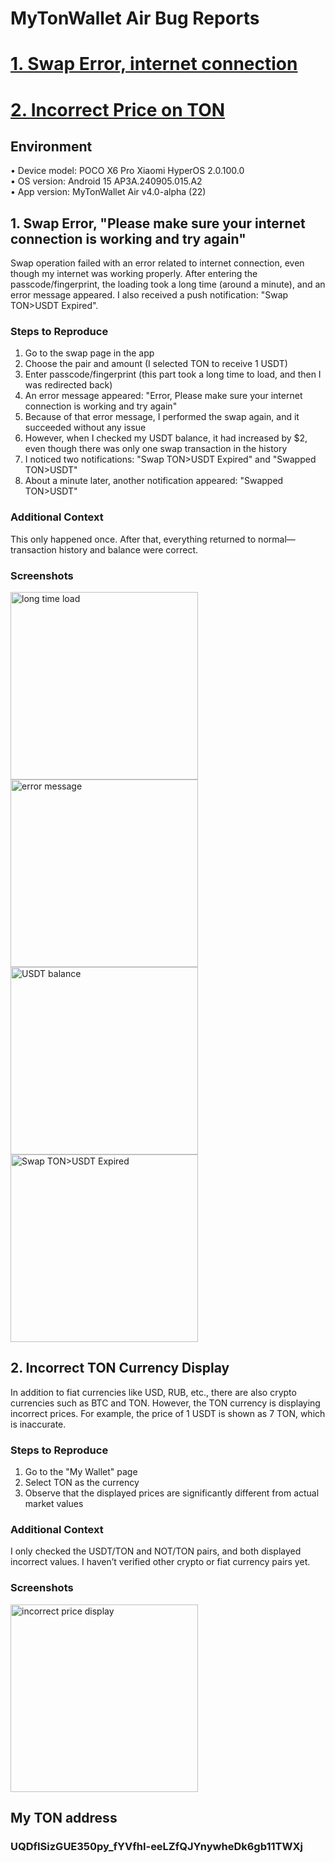 # MyTonWallet Air Bug Reports

# [1. Swap Error, internet connection](#1-swap-error-please-make-sure-your-internet-connection-is-working-and-try-again)
# [2. Incorrect Price on TON](#2-incorrect-ton-currency-display)

## Environment
• Device model: POCO X6 Pro Xiaomi HyperOS 2.0.100.0  
• OS version: Android 15 AP3A.240905.015.A2  
• App version: MyTonWallet Air v4.0-alpha (22)


## 1. Swap Error, "Please make sure your internet connection is working and try again"
Swap operation failed with an error related to internet connection, even though my internet was working properly. After entering the passcode/fingerprint, the loading took a long time (around a minute), and an error message appeared. I also received a push notification: "Swap TON>USDT Expired".

### Steps to Reproduce
1. Go to the swap page in the app  
2. Choose the pair and amount (I selected TON to receive 1 USDT)  
3. Enter passcode/fingerprint (this part took a long time to load, and then I was redirected back)  
4. An error message appeared: "Error, Please make sure your internet connection is working and try again"  
5. Because of that error message, I performed the swap again, and it succeeded without any issue  
6. However, when I checked my USDT balance, it had increased by $2, even though there was only one swap transaction in the history  
7. I noticed two notifications: "Swap TON>USDT Expired" and "Swapped TON>USDT"  
8. About a minute later, another notification appeared: "Swapped TON>USDT"

### Additional Context
This only happened once. After that, everything returned to normal—transaction history and balance were correct.

### Screenshots
<img src="screenshots/photo_2025-07-18_21-55-35.jpg" alt="long time load" width="300"/><img src="screenshots/photo_2025-07-18_21-55-42.jpg" alt="error message" width="300"/>
<img src="screenshots/photo_2025-07-18_21-55-50.jpg" alt="USDT balance" width="300"/><img src="screenshots/photo_2025-07-18_21-55-58.jpg" alt="Swap TON>USDT Expired" width="300"/>

## 2. Incorrect TON Currency Display

In addition to fiat currencies like USD, RUB, etc., there are also crypto currencies such as BTC and TON. However, the TON currency is displaying incorrect prices. For example, the price of 1 USDT is shown as 7 TON, which is inaccurate.

### Steps to Reproduce
1. Go to the "My Wallet" page  
2. Select TON as the currency  
3. Observe that the displayed prices are significantly different from actual market values

### Additional Context
I only checked the USDT/TON and NOT/TON pairs, and both displayed incorrect values. I haven’t verified other crypto or fiat currency pairs yet.

### Screenshots
<img src="screenshots/photo_2025-07-18_21-56-20.jpg" alt="incorrect price display" width="300"/>

## My TON address
### UQDfISizGUE350py_fYVfhI-eeLZfQJYnywheDk6gb11TWXj

